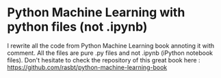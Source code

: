 # Python Machine Learning with python files (not .ipynb)

I rewrite all the code from Python Machine Learning book annoting it with comment.
All the files are pure .py files and not .ipynb (iPython notebook files). Don't
hesitate to check the repository of this great book here : https://github.com/rasbt/python-machine-learning-book
